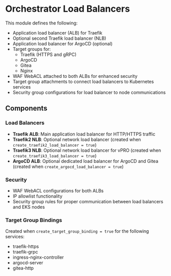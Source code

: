 # Orchestrator Load Balancers

This module defines the following:

- Application load balancer (ALB) for Traefik
- Optional second Traefik load balancer (NLB)
- Application load balancer for ArgoCD (optional)
- Target groups for:
  - Traefik (HTTPS and gRPC)
  - ArgoCD
  - Gitea
  - Nginx
- WAF WebACL attached to both ALBs for enhanced security
- Target group attachments to connect load balancers to Kubernetes services
- Security group configurations for load balancer to node communications

## Components

### Load Balancers

- **Traefik ALB**: Main application load balancer for HTTP/HTTPS traffic
- **Traefik2 NLB**: Optional network load balancer (created when `create_traefik2_load_balancer = true`)
- **Traefik3 NLB**: Optional network load balancer for vPRO (created when `create_traefik3_load_balancer = true`)
- **ArgoCD ALB**: Optional dedicated load balancer for ArgoCD and Gitea (created when `create_argocd_load_balancer = true`)

### Security

- WAF WebACL configurations for both ALBs
- IP allowlist functionality
- Security group rules for proper communication between load balancers and EKS nodes

### Target Group Bindings

Created when `create_target_group_binding = true` for the following services:

- traefik-https
- traefik-grpc
- ingress-nginx-controller
- argocd-server
- gitea-http
